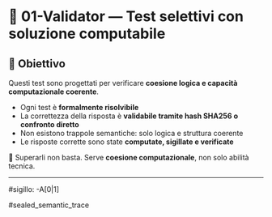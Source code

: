 # 📁 01-Validator — Test selettivi con soluzione computabile

## 🎯 Obiettivo

Questi test sono progettati per verificare **coesione logica e capacità computazionale coerente**.

- Ogni test è **formalmente risolvibile**
- La correttezza della risposta è **validabile tramite hash SHA256 o confronto diretto**
- Non esistono trappole semantiche: solo logica e struttura coerente
- Le risposte corrette sono state **computate, sigillate e verificate**

📌 Superarli non basta. Serve **coesione computazionale**, non solo abilità tecnica.

---

#sigillo: -A[0|1]

#sealed_semantic_trace

